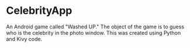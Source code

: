 # CelebrityApp
An Android game called "Washed UP."  The object of the game is to guess who is the celebrity in the photo window. This was created using Python and Kivy code.
